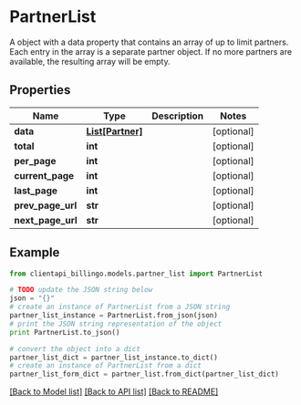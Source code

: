 # PartnerList

A object with a data property that contains an array of up to limit partners. Each entry in the array is a separate partner object. If no more partners are available, the resulting array will be empty.

## Properties
Name | Type | Description | Notes
------------ | ------------- | ------------- | -------------
**data** | [**List[Partner]**](Partner.md) |  | [optional] 
**total** | **int** |  | [optional] 
**per_page** | **int** |  | [optional] 
**current_page** | **int** |  | [optional] 
**last_page** | **int** |  | [optional] 
**prev_page_url** | **str** |  | [optional] 
**next_page_url** | **str** |  | [optional] 

## Example

```python
from clientapi_billingo.models.partner_list import PartnerList

# TODO update the JSON string below
json = "{}"
# create an instance of PartnerList from a JSON string
partner_list_instance = PartnerList.from_json(json)
# print the JSON string representation of the object
print PartnerList.to_json()

# convert the object into a dict
partner_list_dict = partner_list_instance.to_dict()
# create an instance of PartnerList from a dict
partner_list_form_dict = partner_list.from_dict(partner_list_dict)
```
[[Back to Model list]](../README.md#documentation-for-models) [[Back to API list]](../README.md#documentation-for-api-endpoints) [[Back to README]](../README.md)


